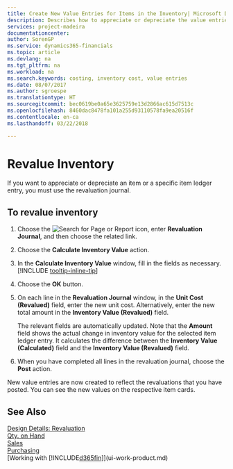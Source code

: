 ```yaml
---
title: Create New Value Entries for Items in the Inventory| Microsoft Docs
description: Describes how to appreciate or depreciate the value entries of one or more items in the inventory by posting their current, calculated value.
services: project-madeira
documentationcenter: 
author: SorenGP
ms.service: dynamics365-financials
ms.topic: article
ms.devlang: na
ms.tgt_pltfrm: na
ms.workload: na
ms.search.keywords: costing, inventory cost, value entries
ms.date: 08/07/2017
ms.author: sgroespe
ms.translationtype: HT
ms.sourcegitcommit: bec0619be0a65e3625759e13d2866ac615d7513c
ms.openlocfilehash: 8460dac8478fa101a255d93110578fa9ea20516f
ms.contentlocale: en-ca
ms.lasthandoff: 03/22/2018

---
```

# <a name="revalue-inventory"></a>Revalue Inventory
If you want to appreciate or depreciate an item or a specific item ledger entry, you must use the revaluation journal.

## <a name="to-revalue-inventory"></a>To revalue inventory
1. Choose the ![Search for Page or Report](media/ui-search/search_small.png "Search for Page or Report icon") icon, enter **Revaluation Journal**, and then choose the related link.
2. Choose the **Calculate Inventory Value** action.
3. In the **Calculate Inventory Value** window, fill in the fields as necessary. [!INCLUDE [tooltip-inline-tip](includes/tooltip-inline-tip_md.md)]
4. Choose the **OK** button.
5. On each line in the **Revaluation Journal** window, in the **Unit Cost (Revalued)** field, enter the new unit cost. Alternatively, enter the new total amount in the **Inventory Value (Revalued)** field.

    The relevant fields are automatically updated. Note that the **Amount** field shows the actual change in inventory value for the selected item ledger entry. It calculates the difference between the **Inventory Value (Calculated)** field and the **Inventory Value (Revalued)** field.
6. When you have completed all lines in the revaluation journal, choose the **Post** action.

New value entries are now created to reflect the revaluations that you have posted. You can see the new values on the respective item cards.

## <a name="see-also"></a>See Also
[Design Details: Revaluation](design-details-revaluation.md)  
[Qty. on Hand](inventory-manage-inventory.md)  
[Sales](sales-manage-sales.md)  
[Purchasing](purchasing-manage-purchasing.md)  
[Working with [!INCLUDE[d365fin](includes/d365fin_md.md)]](ui-work-product.md)

